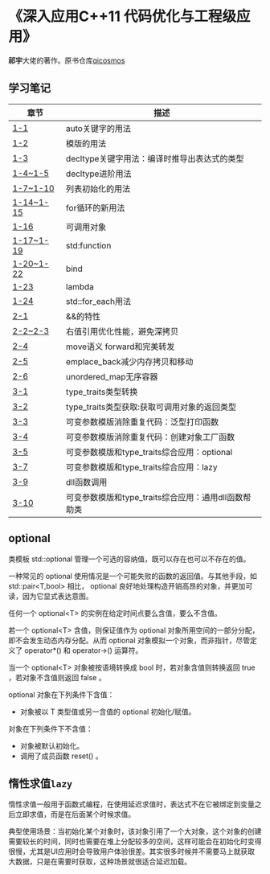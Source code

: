# 《深入应用C++11 代码优化与工程级应用》

**祁宇**大佬的著作。原书仓库[qicosmos](https://github.com/qicosmos/cosmos)

## 学习笔记

| 章节 | 描述 |
| --- | --- |
| [1-1](./cpp11book/1/1-1/1-1/Test.cpp) | auto关键字的用法 |
| [1-2](./cpp11book/1/1-2/1-2/Test2.cpp) | 模版的用法 |
| [1-3](./cpp11book/1/1-3/1-3/Test.cpp) | decltype关键字用法：编译时推导出表达式的类型|
| [1-4~1-5](./cpp11book/1/1-4/1-4/Test.cpp) | decltype进阶用法 |
| [1-7~1-10](./cpp11book/1/1-7/1-7/Test.cpp) | 列表初始化的用法 |
| [1-14~1-15](./cpp11book/1/1-11~1-15/1-11~1-15/Test.cpp) | for循环的新用法 |
| [1-16](./cpp11book/1/1-16/1-16/Test.cpp) | 可调用对象 |
| [1-17~1-19](./cpp11book/1/1-17/1-17/Test.cpp) | std:function |
| [1-20~1-22](./cpp11book/1/1-20/1-20/Test.cpp) | bind |
| [1-23](./cpp11book/1/1-23/1-23/Test.cpp) | lambda |
| [1-24](./cpp11book/1/1-24/1-24/Test.cpp) | std::for_each用法 |
| [2-1](./cpp11book/2/2-1/2-1/Test.cpp) | &&的特性 |
| [2-2~2-3](./cpp11book/2/2-2/2-2/Test.cpp) | 右值引用优化性能，避免深拷贝 |
| [2-4](./cpp11book/2/2-4/2-4/Test.cpp) | move语义 forward和完美转发 |
| [2-5](./cpp11book/2/2-5/2-5/Test.cpp) | emplace_back减少内存拷贝和移动 |
| [2-6](./cpp11book/2/2-6/2-6/Test.cpp) | unordered_map无序容器 |
| [3-1](./cpp11book/3/3-1/3-1/Test.cpp) | type_traits类型转换 |
| [3-2](./cpp11book/3/3-2/3-2/Test.cpp) | type_traits类型获取:获取可调用对象的返回类型 |
| [3-3](./cpp11book/3/3-3/3-3/Test.cpp) | 可变参数模版消除重复代码：泛型打印函数 |
| [3-4](./cpp11book/3/3-4/3-4/Test.cpp) | 可变参数模版消除重复代码：创建对象工厂函数 |
| [3-5](./cpp11book/3/3-5/3-5/optional.hpp) | 可变参数模版和type_traits综合应用：optional |
| [3-7](./cpp11book/3/3-7~3-8/3-7~3-8/Test.cpp) | 可变参数模版和type_traits综合应用：lazy |
| [3-9](./cpp11book/3/3-9/3-9/Test.cpp) | dll函数调用 |
| [3-10](./cpp11book/3/3-10/3-10/Test.cpp) | 可变参数模版和type_traits综合应用：通用dll函数帮助类 |

## optional

类模板 std::optional 管理一个可选的容纳值，既可以存在也可以不存在的值。

一种常见的 optional 使用情况是一个可能失败的函数的返回值。与其他手段，如 std::pair\<T,bool> 相比， optional 良好地处理构造开销高昂的对象，并更加可读，因为它显式表达意图。

任何一个 optional\<T> 的实例在给定时间点要么含值，要么不含值。

若一个 optional\<T> 含值，则保证值作为 optional 对象所用空间的一部分分配，即不会发生动态内存分配。从而 optional 对象模拟一个对象，而非指针，尽管定义了 operator*() 和 operator->() 运算符。

当一个 optional\<T> 对象被按语境转换成 bool 时，若对象含值则转换返回 true ，若对象不含值则返回 false 。

optional 对象在下列条件下含值：

* 对象被以 T 类型值或另一含值的 optional 初始化/赋值。

对象在下列条件下不含值：

* 对象被默认初始化。
* 调用了成员函数 reset() 。

## 惰性求值`lazy`

惰性求值一般用于函数式编程，在使用延迟求值时，表达式不在它被绑定到变量之后立即求值，而是在后面某个时候求值。

典型使用场景：当初始化某个对象时，该对象引用了一个大对象，这个对象的创建需要较长的时间，同时也需要在堆上分配较多的空间，这样可能会在初始化时变得很慢，尤其是UI应用时会导致用户体验很差。其实很多时候并不需要马上就获取大数据，只是在需要时获取，这种场景就很适合延迟加载。
